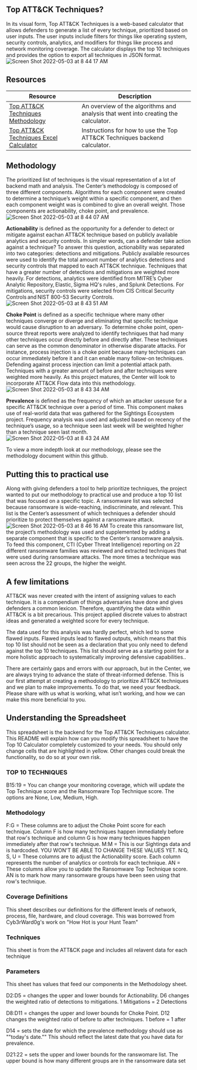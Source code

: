 <h2>Top ATT&CK Techniques?</h2>

In its visual form, Top ATT&CK Techniques is a web-based calculator that allows defenders to generate a list of every technique, prioritized based on user inputs. The user inputs include filters for things like operating system, security controls, analytics, and modifiers for things like process and network monitoring coverage. The calculator displays the top 10 techniques and provides the option to export all techniques in JSON format.  
![Screen Shot 2022-05-03 at 8 44 17 AM](https://user-images.githubusercontent.com/86126040/166455196-ca3809ea-3e3b-479e-916c-6b9e61cd90f9.png)

## Resources

| Resource | Description |
|----------|-------------|
| [Top ATT&CK Techniques Methodology](/docs/methodology.md) | An overview of the algorithms and analysis that went into creating the calculator. |
| [Top ATT&CK Techniques Excel Calculator](/docs/backendcalc.md) | Instructions for how to use the Top ATT&CK Techniques backend calculator. |


<h2>Methodology</h2>

The prioritized list of techniques is the visual representation of a lot of backend math and analysis. The Center’s methodology is composed of three different components. Algorithms for each component were created to determine a technique’s weight within a specific component, and then each component weight was is combined to give an overall weight. Those components are actionability, choke point, and prevalence.  
![Screen Shot 2022-05-03 at 8 44 07 AM](https://user-images.githubusercontent.com/86126040/166455119-5b359777-102c-4321-a316-c6aa5064ec5e.png)

<b>Actionability</b> is defined as the opportunity for a defender to detect or mitigate against eachan ATT&CK technique based on publicly available analytics and security controls. In simpler words, can a defender take action against a technique? To answer this question,  actionability was separated into two categories: detections and mitigations. Publicly available resources were used to identify the total amount number of analytics detections and security controls that mapped to each ATT&CK technique. Techniques that have a greater number of detections and mitigations are weighted more heavily. For detections, analytics were identified from MITRE’s Cyber Analytic Repository, Elastic, Sigma HQ's rules , and Splunk Detections. For mitigations, security controls were selected from CIS Critical Security Controls and NIST 800-53 Security Controls.  
![Screen Shot 2022-05-03 at 8 43 51 AM](https://user-images.githubusercontent.com/86126040/166455229-1e49174e-d60e-45e2-827d-b7a3005ce67f.png)

<b>Choke Point</b> is defined as a specific technique where many other techniques converge or diverge and eliminating that specific technique would cause disruption to an adversary. To determine choke point, open-source threat reports were analyzed to identify techniques that had many other techniques occur directly before and directly after. These techniques can serve as the common denominator in otherwise disparate attacks. For instance, process injection is a choke point because many techniques can occur immediately before it and it can enable many follow-on techniques. Defending against process injection can limit a potential attack path. Techniques with a greater amount of before and after techniques were weighted more heavily. As this project matures, the Center will look to incorporate ATT&CK Flow data into this methodology.  
![Screen Shot 2022-05-03 at 8 43 34 AM](https://user-images.githubusercontent.com/86126040/166455318-15e24572-93d1-41a9-9a48-211c73a7e331.png)

<b>Prevalence</b> is defined as the frequency of which an attacker usesuse for a specific ATT&CK technique over a period of time. This component makes use of real-world data that was gathered for the Sightings Ecosystem project. Frequency analysis was used and adjusted based on recency of the technique’s usage, so a technique seen last week will be weighted higher than a technique seen last month.
![Screen Shot 2022-05-03 at 8 43 24 AM](https://user-images.githubusercontent.com/86126040/166455288-2aa32233-069e-4555-aa08-20561ab13bd0.png)

To view a more indepth look at our methodology, please see the methodology document within this github.


<h2>Putting this to practical use</h2>

Along with giving defenders a tool to help prioritize techniques, the project wanted to put our methodology to practical use and produce a top 10 list that was focused on a specific topic. A ransomware list was selected because ransomware is wide-reaching, indiscriminate, and relevant. This list is the Center’s assessment of which techniques a defender should prioritize to protect themselves against a ransomware attack.  
![Screen Shot 2022-05-03 at 8 46 16 AM](https://user-images.githubusercontent.com/86126040/166455413-d8974ae2-60e2-40c6-b06f-59e020f015d1.png)
To create this ransomware list, the project’s methodology was used and supplemented by adding a separate component that is specific to the Center’s ransomware analysis. To feed this component, CTI (Cyber Threat Intelligence) reporting on 22 different ransomware families was reviewed and extracted techniques that were used during ransomware attacks. The more times a technique was seen across the 22 groups, the higher the weight. 

<h2>A few limitations</h2>

ATT&CK was never created with the intent of assigning values to each technique. It is a compendium of things adversaries have done and gives defenders a common lexicon. Therefore, quantifying the data within ATT&CK is a bit precarious. This project applied discrete values to abstract ideas and generated a weighted score for every technique.  

The data used for this analysis was hardly perfect, which led to some flawed inputs. Flawed inputs lead to flawed outputs, which means that this top 10 list should not be seen as a declaration that you only need to defend against the top 10 techniques. This list should serve as a starting point for a more holistic approach to systematically improving defensive capabilities..  

There are certainly gaps and errors with our approach, but in the Center, we are always trying to advance the state of threat-informed defense. This is our first attempt at creating a methodology to prioritize ATT&CK techniques and we plan to make improvements. To do that, we need your feedback. Please share with us what is working, what isn’t working, and how we can make this more beneficial to you.  




<h2> Understanding the Spreadsheet </h2>

This spreadsheet is the backend for the Top ATT&CK Techniques calculator. This README will explain how can you modify this spreadsheet to have the Top 10 Calculator completely customized to your needs. You should only change cells that are highlighted in yellow. Other changes could break the functionality, so do so at your own risk. 	

<h3>TOP 10 TECHNIQUES	</h3>
B15:19 = You can change your monitoring coverage, which will update the Top Technique score and the Ransomware Top Technique score. The options are None, Low, Medium, High.
	
<h3>Methodology</h3>
F:G	= These columns are to adjust the Choke Point score for each technique. Column F is how many techniques happen immediately before that row's technique and column G is how many techniques happen immediately after that row's technique. 
M:M	= This is our Sightings data and is hardcoded. YOU WON'T BE ABLE TO CHANGE THESE VALUES YET.
N:Q, S, U	= These columns are to adjust the Actionability score. Each column represents the number of analytics or controls for each technique. 
AN	= These columns allow you to update the Ransomware Top Technique score. AN is to mark how many ransomware groups have been seen using that row's technique. 
	
<h3>Coverage Definitions </h3>
This sheet describes our definitions for the different levels of network, process, file, hardware, and cloud coverage. This was borrowed from Cyb3rWard0g's work on "How Hot is your Hunt Team"
	
<h3>Techniques</h3>
This sheet is from the ATT&CK page and includes all relavent data for each technique
	
<h3>Parameters</h3>
This sheet has values that feed our components in the Methodology sheet. 

D2:D5 = changes the upper and lower bounds for Actionability. D6 changes the weighted ratio of detections to mitigations. 1 Mitigations = 2 Detections

D8:D11 = changes the upper and lower bounds for Choke Point. D12 changes the weighted ratio of before to after techniques. 1 before = 1 after

D14 = sets the date for which the prevalence methodology should use as ""today's date."" This should reflect the latest date that you have data for prevalence. 

D21:22 = sets the upper and lower bounds for the ranswomare list. The upper bound is how many different groups are in the ransomware data set
